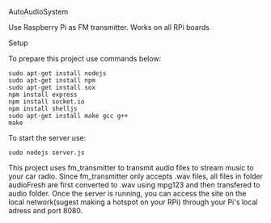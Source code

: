 AutoAudioSystem

Use Raspberry Pi as FM transmitter. 
Works on all RPi boards

Setup

To prepare this project use commands below:
```
sudo apt-get install nodejs
sudo apt-get install npm
sudo apt-get install sox
npm install express
npm install socket.io
npm install shelljs
sudo apt-get install make gcc g++
make
``` 
To start the server use:
```
sudo nodejs server.js
```
This project uses fm_transmitter to transmit audio files to stream music to your car radio.
Since fm_transmitter only accepts .wav files, all files in folder audioFresh are first converted to .wav using mpg123 and then transfered to audio folder.
Once the server is running, you can access the site on the local network(sugest making a hotspot on your RPi) through your Pi's local adress and port 8080.


